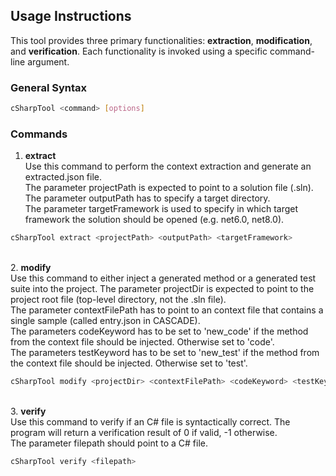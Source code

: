 ## Usage Instructions

This tool provides three primary functionalities: **extraction**, **modification**, and **verification**. Each functionality is invoked using a specific command-line argument.

### General Syntax
```bash
cSharpTool <command> [options]
```

### Commands

1. **extract**  
Use this command to perform the context extraction and generate an extracted.json file.  
The parameter projectPath is expected to point to a solution file (.sln).  
The parameter outputPath has to specify a target directory.  
The parameter targetFramework is used to specify in which target framework the solution should be opened (e.g. net6.0, net8.0).  
```bash
cSharpTool extract <projectPath> <outputPath> <targetFramework>
```
&nbsp;  
2. **modify**  
Use this command to either inject a generated method or a generated test suite into the project.
The parameter projectDir is expected to point to the project root file (top-level directory, not the .sln file).  
The parameter contextFilePath has to point to an context file that contains a single sample (called entry.json in CASCADE).  
The parameters codeKeyword has to be set to 'new_code' if the method from the context file should be injected. Otherwise set to 'code'.  
The parameters testKeyword has to be set to 'new_test' if the method from the context file should be injected. Otherwise set to 'test'.
```bash
cSharpTool modify <projectDir> <contextFilePath> <codeKeyword> <testKeyword>
```
&nbsp;  
3. **verify**  
Use this command to verify if an C\# file is syntactically correct. The program will return a verification result of 0 if valid, -1 otherwise.  
The parameter filepath should point to a C\# file.
```bash
cSharpTool verify <filepath>
```
&nbsp;  
